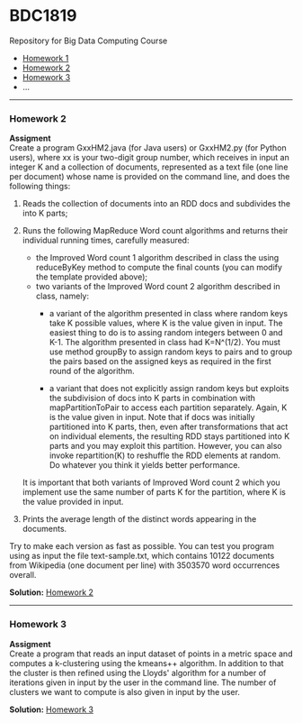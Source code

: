 # BDC1819
Repository for Big Data Computing Course
* [Homework 1](https://github.com/candeogi/BDC1819/blob/master/src/main/java/homework1)
* [Homework 2](https://github.com/candeogi/BDC1819/blob/master/src/main/java/homework2)
* [Homework 3](https://github.com/candeogi/BDC1819/blob/master/src/main/java/homework3)
* ... 
___
### Homework 2
**Assigment**  
Create a program GxxHM2.java (for Java users) or GxxHM2.py (for Python users), where xx is your two-digit group number, which receives in input an integer K and a collection of documents, represented as a text file (one line per document) whose name is provided on the command line, and does the following things:

1. Reads the collection of documents into an RDD docs and subdivides the into K parts;
2. Runs the following MapReduce Word count algorithms and returns their individual running times, carefully measured:
    * the Improved Word count 1 algorithm described in class the using reduceByKey method to compute the final counts (you can modify the template provided above);
    * two variants of the Improved Word count 2 algorithm described in class, namely:
        * a variant of the algorithm presented in class where random keys take K possible values, where K is the value given in input. The easiest thing to do is to assing random integers between 0 and K-1. The algorithm presented in class had K=N^(1/2). You must use method groupBy to assign random keys to pairs and to group the pairs based on the assigned keys as required in the first round of the algorithm.

        * a variant that does not explicitly assign random keys but exploits the subdivision of docs into K parts in combination with mapPartitionToPair to access each partition separately. Again, K is the value given in input. Note that if docs was initially partitioned into K parts, then, even after transformations that act on individual elements, the resulting RDD stays partitioned into K parts and you may exploit this partition. However, you can also invoke repartition(K) to reshuffle the RDD elements at random. Do whatever you think it yields better performance. 
    
    It is important that both variants of Improved Word count 2 which you implement use the same number of parts K for the partition, where K is the value provided in input. 
3. Prints the average length of the distinct words appearing in the documents. 

Try to make each version as fast as possible. You can test you program using as input the file text-sample.txt, which contains 10122 documents from Wikipedia (one document per line) with 3503570 word occurrences overall. 

**Solution:** [Homework 2](https://github.com/candeogi/BDC1819/blob/master/src/main/java/homework2)
___
### Homework 3
**Assigment**  
Create a program that reads an input dataset of points in a metric space and computes a k-clustering using the kmeans++ algorithm.
In addition to that the cluster is then refined using the Lloyds' algorithm for a number of iterations given in input by the user in the command line.
The number of clusters we want to compute is also given in input by the user.

**Solution:** [Homework 3](https://github.com/candeogi/BDC1819/blob/master/src/main/java/homework3)

